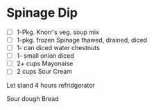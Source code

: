 ---
---

# Spinage Dip

- [ ] 1-Pkg. Knorr's veg. soup mix
- [ ] 1-pkg. frozen Spinage thawed, drained, diced
- [ ] 1- can diced water chestnuts
- [ ] 1- small onion diced
- [ ] 2+ cups Mayonaise
- [ ] 2 cups Sour Cream

Let stand 4 hours refridgerator

Sour dough Bread
